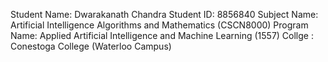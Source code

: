 Student Name: Dwarakanath Chandra
Student ID: 8856840
Subject Name: Artificial Intelligence Algorithms and Mathematics (CSCN8000)
Program Name: Applied Artificial Intelligence and Machine Learning (1557)
Collge : Conestoga College (Waterloo Campus)
